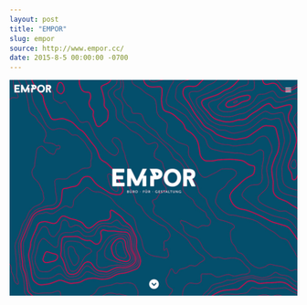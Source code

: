 ```yaml
---
layout: post
title: "EMPOR"
slug: empor
source: http://www.empor.cc/
date: 2015-8-5 00:00:00 -0700
---
```


<img src="/screenshots/empor.jpg">
